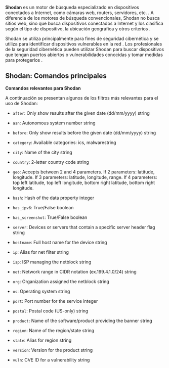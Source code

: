 **Shodan** es un motor de búsqueda especializado en dispositivos conectados a Internet, como cámaras web, routers, servidores, etc. . A diferencia de los motores de búsqueda convencionales, Shodan no busca sitios web, sino que busca dispositivos conectados a Internet y los clasifica según el tipo de dispositivo, la ubicación geográfica y otros criterios .

Shodan se utiliza principalmente para fines de seguridad cibernética y se utiliza para identificar dispositivos vulnerables en la red . Los profesionales de la seguridad cibernética pueden utilizar Shodan para buscar dispositivos que tengan puertos abiertos o vulnerabilidades conocidas y tomar medidas para protegerlos .

## Shodan: Comandos principales

**Comandos relevantes para Shodan**

A continuación se presentan algunos de los filtros más relevantes para el uso de Shodan:

- `after`: Only show results after the given date (dd/mm/yyyy) string
    
- `asn`: Autonomous system number string
    
- `before`: Only show results before the given date (dd/mm/yyyy) string
    
- `category`: Available categories: ics, malwarestring
    
- `city`: Name of the city string
    
- `country`: 2-letter country code string
    
- `geo`: Accepts between 2 and 4 parameters. If 2 parameters: latitude, longitude. If 3 parameters: latitude, longitude, range. If 4 parameters: top left latitude, top left longitude, bottom right latitude, bottom right longitude.
    
- `hash`: Hash of the data property integer
    
- `has_ipv6`: True/False boolean
    
- `has_screenshot`: True/False boolean
    
- `server`: Devices or servers that contain a specific server header flag string
    
- `hostname`: Full host name for the device string
    
- `ip`: Alias for net filter string
    
- `isp`: ISP managing the netblock string
    
- `net`: Network range in CIDR notation (ex.199.4.1.0/24) string
    
- `org`: Organization assigned the netblock string
    
- `os`: Operating system string
    
- `port`: Port number for the service integer
    
- `postal`: Postal code (US-only) string
    
- `product`: Name of the software/product providing the banner string
    
- `region`: Name of the region/state string
    
- `state`: Alias for region string
    
- `version`: Version for the product string
    
- `vuln`: CVE ID for a vulnerability string